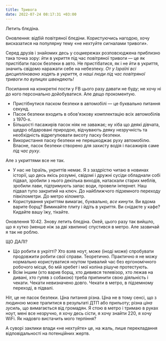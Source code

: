 ```yaml
---
title: Тривога
date: 2022-07-24 08:17:31 +03:00
---
```


Летить блєдіна.

Оновлення: відбій повітряної блєдіни. Користуючись нагодою, хочу висказатися на популярну тему «не нехтуйте сигналами тривоги».

Серед друзів і знайомих десь у соцмережах розповсюджена приблизно така точка зору: йти в укриття під час повітряної тривоги — це як пристібати пасок безпеки в авто. Не пристібатися, як і не йти в укриття, значить свідомо наражати себе на небезпеку. _От у Ізраїлі всі дисципліновано ходять в укриття, а наші люди під час повітряної тривоги по вулицях швендяють!_

Посилання на конкретні пости у FB цього разу давати не буду; не хочу ні до кого персонально дойобуватися. Але дещо прокоментую.

 - Пристібнутися паском безпеки в автомобілі — це буквально питання секунд.
 - Пасок безпеки входить в обов'язкову комплектацію всіх автомобілів з 1970-х.
 - Більшості пасажирів пасок ніяк не заважає; ну хіба що деякі дівчата, щедро обдаровані природою, відчувають деяку незручність та необхідність відрегулювати висоту паску безпеки.
 - Використання паску безпеки не перешкоджає руху автомобілю. Власне, пасок безпеки створено для захисту водія і пасажирів саме _під час руху_.

Але з укриттями все не так.

 - У нас не Ізраїль, укриттів немає. Я з заздрістю читаю в новинах історії, що десь якісь розумні, свідомі і дружні сусіди обладнали собі підвал, зробили з нього декілька виходів, натаскали старих меблів, зробили лави, підтримують запас води, провели інтернет. Наш підвал тупо закритий на ключ. До найближчого підземного переходу півкілометри. До метро кілометр.
 - Користування укриттям вимагає, буквально, _все кинути_. Ви вдома варите борщ? Вимикайте плиту і йдіть в укриття. Ви снідаєте у кафе? Кидайте вашу їжу, тікайте.

Оновлення 10:42. Знову летить блєдіна. Окей, цього разу так вийшло, що я хутко (менше ніж за дві хвилини) спустився в метро. Але зазвичай я так не роблю.

ЩО ДАЛІ?

 - Що робити в укрітті? Хто взяв ноут, може (іноді може) спробувати продовжити робити свої справи. Теоретично. Практично я не можу нормально користуватися ноутом тривалий час без ергономічного робочого місця, бо мій хребет і мої коліна рішуче протестують.
 - Всім іншим (хто варив борщ, хто дивився телевізор, хто лежав на дивані, хто гуляв з собакою) треба припинити свою діяльність і чекати. Чекати невизначено довго. Чекати в метро, в підземному переході, в підвалі.

Ніт, це не пасок безпеки. Ціна питання різна. Ціна не в тому сенсі, що з людиною може трапитися в результаті ДТП або прильоту; різна _ціна зусиль_, що вимагається від громадян. Я стою в метро і тримаю в руках ноут, мені все незручно, я хочу десь сісти, я хочу знайти 220, я хочу WiFi. Як надовго вистачить мого терпіння?

А суворі заклики влади «не нехтуйте» це, на жаль, лише перекладання відповідальності на потенційних жертв.
